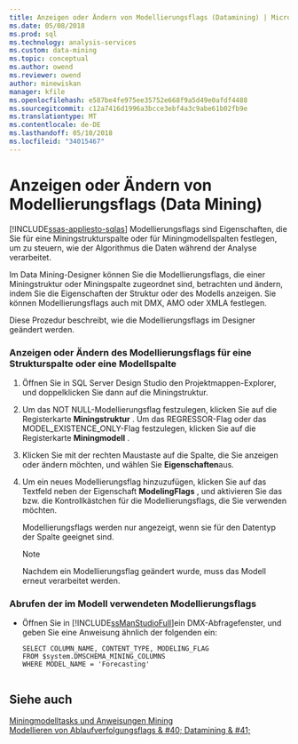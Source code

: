 ```yaml
---
title: Anzeigen oder Ändern von Modellierungsflags (Datamining) | Microsoft Docs
ms.date: 05/08/2018
ms.prod: sql
ms.technology: analysis-services
ms.custom: data-mining
ms.topic: conceptual
ms.author: owend
ms.reviewer: owend
author: minewiskan
manager: kfile
ms.openlocfilehash: e587be4fe975ee35752e668f9a5d49e0afdf4488
ms.sourcegitcommit: c12a7416d1996a3bcce3ebf4a3c9abe61b02fb9e
ms.translationtype: MT
ms.contentlocale: de-DE
ms.lasthandoff: 05/10/2018
ms.locfileid: "34015467"
---
```

# <a name="view-or-change-modeling-flags-data-mining"></a>Anzeigen oder Ändern von Modellierungsflags (Data Mining)
[!INCLUDE[ssas-appliesto-sqlas](../../includes/ssas-appliesto-sqlas.md)]
  Modellierungsflags sind Eigenschaften, die Sie für eine Miningstrukturspalte oder für Miningmodellspalten festlegen, um zu steuern, wie der Algorithmus die Daten während der Analyse verarbeitet.  
  
 Im Data Mining-Designer können Sie die Modellierungsflags, die einer Miningstruktur oder Miningspalte zugeordnet sind, betrachten und ändern, indem Sie die Eigenschaften der Struktur oder des Modells anzeigen. Sie können Modellierungsflags auch mit DMX, AMO oder XMLA festlegen.  
  
 Diese Prozedur beschreibt, wie die Modellierungsflags im Designer geändert werden.  
  
### <a name="view-or-change-the-modeling-flag-for-a-structure-column-or-model-column"></a>Anzeigen oder Ändern des Modellierungsflags für eine Strukturspalte oder eine Modellspalte  
  
1.  Öffnen Sie in SQL Server Design Studio den Projektmappen-Explorer, und doppelklicken Sie dann auf die Miningstruktur.  
  
2.  Um das NOT NULL-Modellierungsflag festzulegen, klicken Sie auf die Registerkarte **Miningstruktur** . Um das REGRESSOR-Flag oder das MODEL_EXISTENCE_ONLY-Flag festzulegen, klicken Sie auf die Registerkarte **Miningmodell** .  
  
3.  Klicken Sie mit der rechten Maustaste auf die Spalte, die Sie anzeigen oder ändern möchten, und wählen Sie **Eigenschaften**aus.  
  
4.  Um ein neues Modellierungsflag hinzuzufügen, klicken Sie auf das Textfeld neben der Eigenschaft **ModelingFlags** , und aktivieren Sie das bzw. die Kontrollkästchen für die Modellierungsflags, die Sie verwenden möchten.  
  
     Modellierungsflags werden nur angezeigt, wenn sie für den Datentyp der Spalte geeignet sind.  
  
    > [!NOTE]  
    >  Nachdem ein Modellierungsflag geändert wurde, muss das Modell erneut verarbeitet werden.  
  
### <a name="get-the-modeling-flags-used-in-the-model"></a>Abrufen der im Modell verwendeten Modellierungsflags  
  
-   Öffnen Sie in [!INCLUDE[ssManStudioFull](../../includes/ssmanstudiofull-md.md)]ein DMX-Abfragefenster, und geben Sie eine Anweisung ähnlich der folgenden ein:  
  
    ```  
    SELECT COLUMN_NAME, CONTENT_TYPE, MODELING_FLAG  
    FROM $system.DMSCHEMA_MINING_COLUMNS  
    WHERE MODEL_NAME = 'Forecasting'  
  
    ```  
  
## <a name="see-also"></a>Siehe auch  
 [Miningmodelltasks und Anweisungen Mining](../../analysis-services/data-mining/mining-model-tasks-and-how-tos.md)   
 [Modellieren von Ablaufverfolgungsflags & #40; Datamining & #41;](../../analysis-services/data-mining/modeling-flags-data-mining.md)  
  
  
